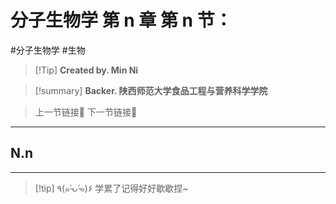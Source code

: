 # 分子生物学 第 n 章 第 n 节：
#分子生物学 #生物 


> [!Tip] **Created by. Min Ni**

> [!summary] **Backer. 陕西师范大学食品工程与营养科学学院**

> 上一节链接🔗 
> 下一节链接🔗 

---
## N.n 



---
> [!tip] ٩(๑˃̵ᴗ˂̵๑)۶ 学累了记得好好歇歇捏~
